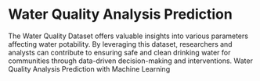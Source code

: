 # Water Quality Analysis Prediction
The Water Quality Dataset offers valuable insights into various parameters affecting water potability.
By leveraging this dataset, researchers and analysts can contribute to ensuring safe and clean drinking water
for communities through data-driven decision-making and interventions.
Water Quality Analysis Prediction with Machine Learning
